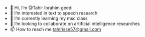 - 👋 Hi, I’m @Tahir ibrahim geedi
- 👀 I’m interested in text to speech research
- 🌱 I’m currently learning my msc class
- 💞️ I’m looking to collaborate on artificial intelligence researches
- 📫 How to reach me tahirisse57@gmail.com

<!---
Tahiribrahimgeedi/Tahiribrahimgeedi is a ✨ special ✨ repository because its `README.md` (this file) appears on your GitHub profile.
You can click the Preview link to take a look at your changes.
--->
